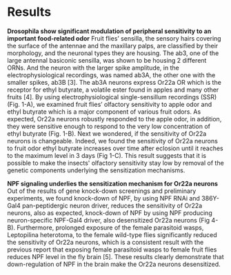 # Results

**Drosophila show significant modulation of peripheral sensitivity to an important food-related odor**
Fruit flies’ sensilla, the sensory hairs covering the surface of the antennae and the maxillary palps, are classified by their morphology, and the neuronal types they are housing. The ab3, one of the large antennal basiconic sensilla, was shown to be housing 2 different ORNs. And the neuron with the larger spike amplitude, in the electrophysiological recordings, was named ab3A, the other one with the smaller spikes, ab3B [3]. The ab3A neurons express Or22a OR which is the receptor for ethyl butyrate, a volatile ester found in apples and many other fruits [4]. By using electrophysiological single-sensillum recordings (SSR) (Fig. 1-A), we examined fruit flies’ olfactory sensitivity to apple odor and ethyl butyrate which is a major component of various fruit odors. As expected, Or22a neurons robustly responded to the apple odor, in addition, they were sensitive enough to respond to the very low concentration of ethyl butyrate (Fig. 1-B).
Next we wondered, if the sensitivity of Or22a neurons is changeable. Indeed, we found the sensitivity of Or22a neurons to fruit odor ethyl butyrate increases over time after eclosion until it reaches to the maximum level in 3 days (Fig 1-C). This result suggests that it is possible to make the insects' olfactory sensitivity stay low by removal of the genetic components underlying the sensitization mechanisms.

**NPF signaling underlies the sensitization mechanism for Or22a neurons**
Out of the results of gene knock-down screenings and preliminary experiments, we found knock-down of NPF, by using NPF RNAi and 386Y-Gal4 pan-peptidergic neuron driver, reduces the sensitivity of Or22a neurons, also as expected, knock-down of NPF by using NPF producing neuron-specific NPF-Gal4 driver, also desensitized Or22a neurons (Fig 4-B). Furthermore, prolonged exposure of the female parasitoid wasps, Leptopilina heterotoma, to the female wild-type flies significantly reduced the sensitivity of Or22a neurons, which is a consistent result with the previous report that exposing female parasitoid wasps to female fruit flies reduces NPF level in the fly brain [5]. These results clearly demonstrate that down-regulation of NPF in the brain make the Or22a neurons desensitized.
